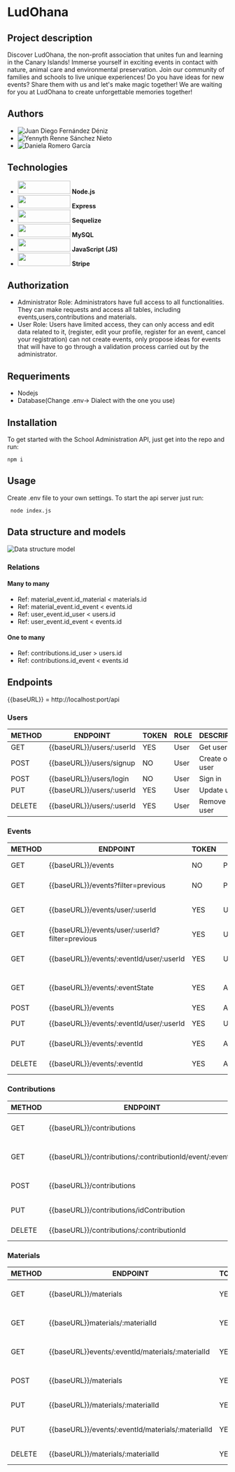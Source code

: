 # LudOhana

## Project description
Discover LudOhana, the non-profit association that unites fun and learning in the Canary Islands! Immerse yourself in exciting events in contact with nature, animal care and environmental preservation. Join our community of families and schools to live unique experiences! Do you have ideas for new events? Share them with us and let's make magic together! We are waiting for you at LudOhana to create unforgettable memories together!


## Authors

+ ![Juan Diego Fernández Déniz](https://github.com/judifede)
+ ![Yennyth Renne Sánchez Nieto](https://github.com/Yennsanpro)
+ ![Daniela Romero García](https://github.com/bqcount)

## Technologies
+ <img style = "vertical-align: cent" src = "https://img.shields.io/badge/Node.js-8CC84B?style=for-the-badge&logo=node.js&logoColor=white" height =  "30" width = "120"> **Node.js**
+ <img style = "vertical-align: cent" src = "https://img.shields.io/badge/Express-000000?style=for-the-badge&logo=express&logoColor=white" height =  "30" width = "120"> **Express**
+ <img style = "vertical-align: cent" src = "https://img.shields.io/badge/Sequelize-52B0E7?style=for-the-badge&logo=sequelize&logoColor=white" height =  "30" width = "120"> **Sequelize**
+ <img style = "vertical-align: cent" src = "https://img.shields.io/badge/MySQL-4479A1?style=for-the-badge&logo=mysql&logoColor=white" height =  "30" width = "120">  **MySQL**
+ <img style = "vertical-align: cent" src = "https://img.shields.io/badge/JavaScript-F7DF1E?style=for-the-badge&logo=javascript&logoColor=black" height =  "30" width = "120"> **JavaScript (JS)**
+ <img style = "vertical-align: cent" src = "https://github.com/Yennsanpro/LudOhana/assets/79409049/99eca35b-2acd-41d0-be38-a42bb53f911c" height =  "30" width = "120"> **Stripe**


## Authorization

- Administrator Role: Administrators have full access to all functionalities. They can make requests and access all tables, including events,users,contributions and materials.
- User Role: Users have limited access, they can only access and edit data related to it, (register, edit your profile, register for an event, cancel your registration) can not create events, only propose ideas for events that will have to go through a validation process carried out by the administrator. 

## Requeriments

- Nodejs
- Database(Change .env-> Dialect with the one you use)

## Installation

To get started with the School Administration API, just get into the repo and run:

``` npm i ```

## Usage

Create .env file to your own settings. To start the api server just run:

``` node index.js```

## Data structure and models

![Data structure model](https://github.com/Yennsanpro/LudOhana/assets/79409049/badd9666-305a-4885-9eb9-510a57fd53cc)


### Relations

#### Many to many

+ Ref: material_event.id_material < materials.id 
+ Ref: material_event.id_event < events.id
+ Ref: user_event.id_user < users.id 
+ Ref: user_event.id_event < events.id 

#### One to many
+ Ref: contributions.id_user > users.id 
+ Ref: contributions.id_event < events.id 


## Endpoints
{{baseURL}} = http://localhost:port/api
### Users

| METHOD | ENDPOINT                        | TOKEN | ROLE          | DESCRIPTION                | POST PARAMS              | RETURNS                  |
| ------ | ------------------------------- | ----- | ------------- | -------------------------- | ------------------------ | ------------------------ |
| GET    | {{baseURL}}/users/:userId       | YES   | User          | Get user by id             | -                        | [{ users }]              |
| POST   | {{baseURL}}/users/signup        | NO    | User          | Create one user            | req.body                 | { users }                |
| POST   | {{baseURL}}/users/login         | NO    | User          | Sign in                    | req.body                 | { users }                |
| PUT    | {{baseURL}}/users/:userId       | YES   | User          | Update user                | req.body,req.params      | { users }                |
| DELETE | {{baseURL}}/users/:userId       | YES   | User          | Remove one user            | userId                   | "User deleted"           |


### Events

| METHOD | ENDPOINT                                       | TOKEN | ROLE          | DESCRIPTION                         | POST PARAMS              | RETURNS                  
| ------ | ---------------------------------------------- | ----- | ------------- | ----------------------------------- | ------------------------ | -------------------|
| GET    | {{baseURL}}/events                             | NO    | Public        | Get currents events                 | req.query                | [{ events }]       |     
| GET    | {{baseURL}}/events?filter=previous             | NO    | Public        | Get previous events                 | req.params               | [{ events }]       |     
| GET    | {{baseURL}}/events/user/:userId                | YES   | User          | Get registered events from the user | req.params,req.query     | [{ events }]       |     
| GET    | {{baseURL}}/events/user/:userId?filter=previous| YES   | User          | Get past user events                | req.params               | [{ events }]       |     
| GET    | {{baseURL}}/events/:eventId/user/:userId       | YES   | User          | Get user events propoused           | req.params               | [{ events }]       |      
| GET    | {{baseURL}}/events/:eventState                 | YES   | Admin         | Get user events by state            | req.params               | [{ events }]       |  
| POST   | {{baseURL}}/events                             | YES   | Admin/User    | Create events                       | req.body                 | { events }         |   
| PUT    | {{baseURL}}/events/:eventId/user/:userId       | YES   | User          | Registers to an evento              | req.params,req.body      | { events }         |    
| PUT    | {{baseURL}}/events/:eventId                    | YES   | Admin         | Update evento                       | req.params,req.body      | { events }         |     
| DELETE | {{baseURL}}/events/:eventId                    | YES   | Admin         | Remove one event                    | eventId                  | "Event deleted"    |      


### Contributions
      
| METHOD | ENDPOINT                                                | TOKEN | ROLE          | DESCRIPTION                  | POST PARAMS              | RETURNS                  |
| ------ | ------------------------------------------------------  | ----- | ------------- | ---------------------------- | ------------------------ | ------------------------ |
| GET    | {{baseURL}}/contributions                               | YES   | Admin         | Get contribtions             | -                        | [{ contributions }]      |
| GET    | {{baseURL}}/contributions/:contributionId/event/:eventId| YES   | User/Admin    | Get contributions by eventId | req.params               | { contributions }        |       
| POST   | {{baseURL}}/contributions                               | YES   | User          | make a contribution          | req.body                 | { contributions }        |
| PUT    | {{baseURL}}/contributions/idContribution                | YES   | User          | Update contribution          | req.body,req.params      | { contributions}         |
| DELETE | {{baseURL}}/contributions/:contributionId               | YES   | Admin         | Remove one contrbution       | contributionId           | "Contribution deleted"   |

### Materials
      
| METHOD | ENDPOINT                                                | TOKEN | ROLE          | DESCRIPTION                | POST PARAMS              | RETURNS                  |
| ------ | ------------------------------------------------------  | ----- | ------------- | -------------------------- | ------------------------ | ------------------------ |
| GET    | {{baseURL}}/materials                                   | YES   | Admin         | Get materials              | -                        | [{ materials }]      |
| GET    | {{baseURL}}materials/:materialId                        | YES   | Admin         | Get materials by id        | req.params               | { materials }        |       
| GET    | {{baseURL}}events/:eventId/materials/:materialId        | YES   | Admin         | Get materials by eventId   | req.params               | { materials }        |       
| POST   | {{baseURL}}/materials                                   | YES   | Admin         | Create material            | req.body                 | { materials }        |
| PUT    | {{baseURL}}/materials/:materialId                       | YES   | Admin         | Update material by id      | req.body,req.params      | { materials}         |
| PUT    | {{baseURL}}/events/:eventId/materials/:materialId       | YES   | Admin         | Update material by eventId | req.body,req.params      | { materials}         |
| DELETE | {{baseURL}}/materials/:materialId                       | YES   | Admin         | Remove one material        | materialId               | "Material deleted"   |


